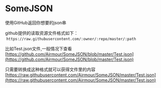 # SomeJSON

使用GitHub返回你想要的json串


github提供的读取资源文件格式如下：
  ` https://raw.githubusercontent.com/:owner/:repo/master/:path `


比如Test.json文件,一般情况下查看 
[https://github.com/Airmour/SomeJSON/blob/master/Test.json](https://github.com/Airmour/SomeJSON/blob/master/Test.json)

只需要转换成这种格式就可以获得文件里的内容
[https://raw.githubusercontent.com/Airmour/SomeJSON/master/Test.json](https://raw.githubusercontent.com/Airmour/SomeJSON/master/Test.json)
